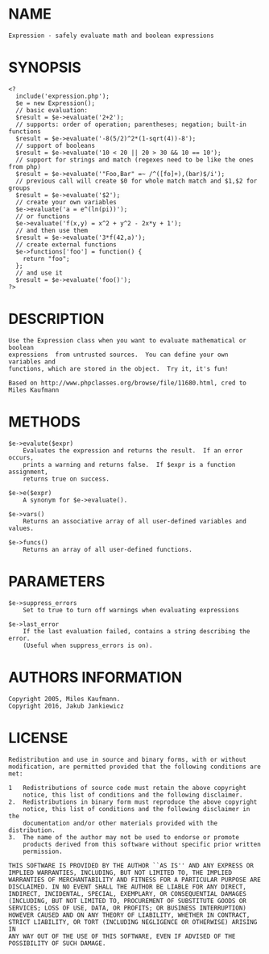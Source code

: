 # NAME
    Expression - safely evaluate math and boolean expressions

# SYNOPSIS
    <?
      include('expression.php');
      $e = new Expression();
      // basic evaluation:
      $result = $e->evaluate('2+2');
      // supports: order of operation; parentheses; negation; built-in functions
      $result = $e->evaluate('-8(5/2)^2*(1-sqrt(4))-8');
      // support of booleans
      $result = $e->evaluate('10 < 20 || 20 > 30 && 10 == 10');
      // support for strings and match (regexes need to be like the ones from php)
      $result = $e->evaluate('"Foo,Bar" =~ /^([fo]+),(bar)$/i');
      // previous call will create $0 for whole match match and $1,$2 for groups
      $result = $e->evaluate('$2');
      // create your own variables
      $e->evaluate('a = e^(ln(pi))');
      // or functions
      $e->evaluate('f(x,y) = x^2 + y^2 - 2x*y + 1');
      // and then use them
      $result = $e->evaluate('3*f(42,a)');
      // create external functions
      $e->functions['foo'] = function() {
        return "foo";
      };
      // and use it
      $result = $e->evaluate('foo()');
    ?>

# DESCRIPTION
    Use the Expression class when you want to evaluate mathematical or boolean
    expressions  from untrusted sources.  You can define your own variables and
    functions, which are stored in the object.  Try it, it's fun!

    Based on http://www.phpclasses.org/browse/file/11680.html, cred to Miles Kaufmann

# METHODS
    $e->evalute($expr)
        Evaluates the expression and returns the result.  If an error occurs,
        prints a warning and returns false.  If $expr is a function assignment,
        returns true on success.

    $e->e($expr)
        A synonym for $e->evaluate().

    $e->vars()
        Returns an associative array of all user-defined variables and values.

    $e->funcs()
        Returns an array of all user-defined functions.

# PARAMETERS
    $e->suppress_errors
        Set to true to turn off warnings when evaluating expressions

    $e->last_error
        If the last evaluation failed, contains a string describing the error.
        (Useful when suppress_errors is on).

# AUTHORS INFORMATION
    Copyright 2005, Miles Kaufmann.
    Copyright 2016, Jakub Jankiewicz

# LICENSE
    Redistribution and use in source and binary forms, with or without
    modification, are permitted provided that the following conditions are
    met:

    1   Redistributions of source code must retain the above copyright
        notice, this list of conditions and the following disclaimer.
    2.  Redistributions in binary form must reproduce the above copyright
        notice, this list of conditions and the following disclaimer in the
        documentation and/or other materials provided with the distribution.
    3.  The name of the author may not be used to endorse or promote
        products derived from this software without specific prior written
        permission.

    THIS SOFTWARE IS PROVIDED BY THE AUTHOR ``AS IS'' AND ANY EXPRESS OR
    IMPLIED WARRANTIES, INCLUDING, BUT NOT LIMITED TO, THE IMPLIED
    WARRANTIES OF MERCHANTABILITY AND FITNESS FOR A PARTICULAR PURPOSE ARE
    DISCLAIMED. IN NO EVENT SHALL THE AUTHOR BE LIABLE FOR ANY DIRECT,
    INDIRECT, INCIDENTAL, SPECIAL, EXEMPLARY, OR CONSEQUENTIAL DAMAGES
    (INCLUDING, BUT NOT LIMITED TO, PROCUREMENT OF SUBSTITUTE GOODS OR
    SERVICES; LOSS OF USE, DATA, OR PROFITS; OR BUSINESS INTERRUPTION)
    HOWEVER CAUSED AND ON ANY THEORY OF LIABILITY, WHETHER IN CONTRACT,
    STRICT LIABILITY, OR TORT (INCLUDING NEGLIGENCE OR OTHERWISE) ARISING IN
    ANY WAY OUT OF THE USE OF THIS SOFTWARE, EVEN IF ADVISED OF THE
    POSSIBILITY OF SUCH DAMAGE.
